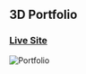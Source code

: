 ## 3D Portfolio

### [Live Site](https://jenperez.netlify.app/)

![Portfolio](https://www.dropbox.com/s/g39msak3i1nan2v/3Dprofilescreen.png?raw=1)
